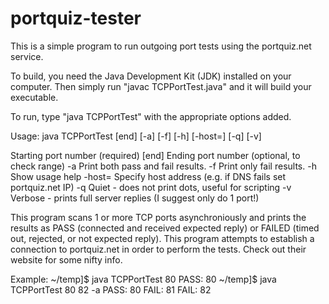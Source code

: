 # portquiz-tester
This is a simple program to run outgoing port tests using the portquiz.net service.

To build, you need the Java Development Kit (JDK) installed on your computer.  Then simply run "javac TCPPortTest.java" and it will build your executable.



To run, type "java TCPPortTest" with the appropriate options added.

Usage: java TCPPortTest <start> [end] [-a] [-f] [-h] [-host=] [-q] [-v]

<start>  Starting port number (required)
[end]    Ending port number (optional, to check range)
-a       Print both pass and fail results.
-f       Print only fail results.
-h       Show usage help
-host=   Specify host address (e.g. if DNS fails set portquiz.net IP)
-q       Quiet - does not print dots, useful for scripting
-v       Verbose - prints full server replies (I suggest only do 1 port!)

This program scans 1 or more TCP ports asynchroniously and prints
the results as PASS (connected and received expected reply) or
FAILED (timed out, rejected, or not expected reply).  This program
attempts to establish a connection to portquiz.net in order to
perform the tests.  Check out their website for some nifty info.

Example:
 ~/temp]$ java TCPPortTest 80
PASS: 80
 ~/temp]$ java TCPPortTest 80 82 -a
PASS: 80
FAIL: 81
FAIL: 82
